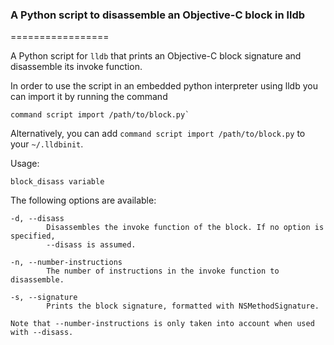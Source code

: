 ### A Python script to disassemble an Objective-C block in lldb
=================

A Python script for `lldb` that prints an Objective-C block signature and disassemble its invoke function.

In order to use the script in an embedded python interpreter using lldb you can import it by running the command

```
command script import /path/to/block.py`
```

Alternatively, you can add `command script import /path/to/block.py` to your `~/.lldbinit`.

Usage:

	block_disass variable

The following options are available:

	-d, --disass
			Disassembles the invoke function of the block. If no option is specified,
			--disass is assumed.
	
	-n, --number-instructions
			The number of instructions in the invoke function to disassemble.
	
	-s, --signature
			Prints the block signature, formatted with NSMethodSignature.
			
	Note that --number-instructions is only taken into account when used with --disass.
